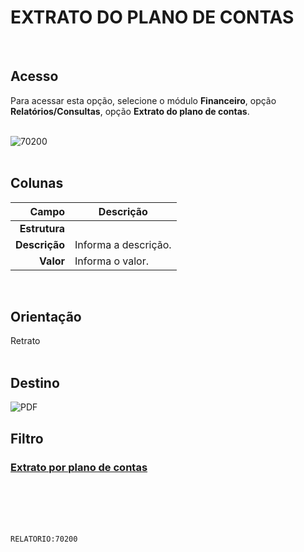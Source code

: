 # EXTRATO DO PLANO DE CONTAS
<br>

## Acesso
Para acessar esta opção, selecione o módulo **Financeiro**, opção **Relatórios/Consultas**, opção **Extrato do plano de contas**.
<br>
<br>

![70200](https://raw.githubusercontent.com/netforcews/docs-siscom/master/relatorios/imagens/70200.png)
<br>
<br>

## Colunas
Campo | Descrição
--:|---
**Estrutura** | 
**Descrição** | Informa a descrição.
**Valor** | Informa o valor.
<br>

## Orientação
Retrato   
<br>

## Destino
 ![PDF](https://raw.githubusercontent.com/netforcews/docs-siscom/master/relatorios/imagens/pdf-48.png)
<br>

## Filtro
### [Extrato por plano de contas](/geral/rel-contabil.md)
<br>
<br>
<br>
<br>

```RELATORIO:70200```
